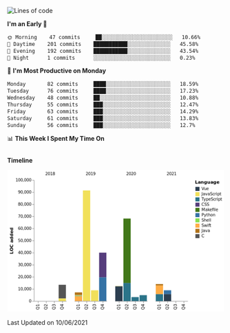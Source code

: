 <!--START_SECTION:waka-->
![Lines of code](https://img.shields.io/badge/From%20Hello%20World%20I%27ve%20Written-272978%20lines%20of%20code-blue)

**I'm an Early 🐤** 

```text
🌞 Morning    47 commits     ██░░░░░░░░░░░░░░░░░░░░░░░   10.66% 
🌆 Daytime    201 commits    ███████████░░░░░░░░░░░░░░   45.58% 
🌃 Evening    192 commits    ███████████░░░░░░░░░░░░░░   43.54% 
🌙 Night      1 commits      ░░░░░░░░░░░░░░░░░░░░░░░░░   0.23%

```
📅 **I'm Most Productive on Monday** 

```text
Monday       82 commits     ████░░░░░░░░░░░░░░░░░░░░░   18.59% 
Tuesday      76 commits     ████░░░░░░░░░░░░░░░░░░░░░   17.23% 
Wednesday    48 commits     ██░░░░░░░░░░░░░░░░░░░░░░░   10.88% 
Thursday     55 commits     ███░░░░░░░░░░░░░░░░░░░░░░   12.47% 
Friday       63 commits     ███░░░░░░░░░░░░░░░░░░░░░░   14.29% 
Saturday     61 commits     ███░░░░░░░░░░░░░░░░░░░░░░   13.83% 
Sunday       56 commits     ███░░░░░░░░░░░░░░░░░░░░░░   12.7%

```


📊 **This Week I Spent My Time On** 

```text
```

**Timeline**

![Chart not found](https://raw.githubusercontent.com/johann-lr/johann-lr/master/charts/bar_graph.png) 


 Last Updated on 10/06/2021
<!--END_SECTION:waka-->
